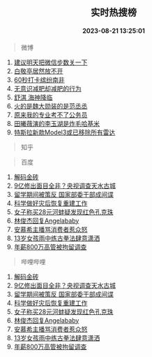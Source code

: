 <div align="center"><h2>实时热搜榜</h2><h4>2023-08-21 13:25:01</h4></div>

> 微博  

1. [建议明天把微信步数关一下](https://s.weibo.com/weibo?q=%23%E5%BB%BA%E8%AE%AE%E6%98%8E%E5%A4%A9%E6%8A%8A%E5%BE%AE%E4%BF%A1%E6%AD%A5%E6%95%B0%E5%85%B3%E4%B8%80%E4%B8%8B%23&t=31&band_rank=1&Refer=top)<br />
2. [白敬亭居然放不开](https://s.weibo.com/weibo?q=%23%E7%99%BD%E6%95%AC%E4%BA%AD%E5%B1%85%E7%84%B6%E6%94%BE%E4%B8%8D%E5%BC%80%23&t=31&band_rank=2&Refer=top)<br />
3. [60秒打卡缤纷南非](https://s.weibo.com/weibo?q=%2360%E7%A7%92%E6%89%93%E5%8D%A1%E7%BC%A4%E7%BA%B7%E5%8D%97%E9%9D%9E%23&t=31&band_rank=3&Refer=top)<br />
4. [无意识减肥却减肥的行为](https://s.weibo.com/weibo?q=%23%E6%97%A0%E6%84%8F%E8%AF%86%E5%87%8F%E8%82%A5%E5%8D%B4%E5%87%8F%E8%82%A5%E7%9A%84%E8%A1%8C%E4%B8%BA%23&t=31&band_rank=4&Refer=top)<br />
5. [舒淇 海神降临](https://s.weibo.com/weibo?q=%E8%88%92%E6%B7%87%20%E6%B5%B7%E7%A5%9E%E9%99%8D%E4%B8%B4&t=31&band_rank=5&Refer=top)<br />
6. [火的是魏大勋装的是范丞丞](https://s.weibo.com/weibo?q=%23%E7%81%AB%E7%9A%84%E6%98%AF%E9%AD%8F%E5%A4%A7%E5%8B%8B%E8%A3%85%E7%9A%84%E6%98%AF%E8%8C%83%E4%B8%9E%E4%B8%9E%23&t=31&band_rank=6&Refer=top)<br />
7. [原来我的专业考不了公务员](https://s.weibo.com/weibo?q=%23%E5%8E%9F%E6%9D%A5%E6%88%91%E7%9A%84%E4%B8%93%E4%B8%9A%E8%80%83%E4%B8%8D%E4%BA%86%E5%85%AC%E5%8A%A1%E5%91%98%23&t=31&band_rank=7&Refer=top)<br />
8. [田曦薇演的李玉湖是炸毛哈基米](https://s.weibo.com/weibo?q=%23%E7%94%B0%E6%9B%A6%E8%96%87%E6%BC%94%E7%9A%84%E6%9D%8E%E7%8E%89%E6%B9%96%E6%98%AF%E7%82%B8%E6%AF%9B%E5%93%88%E5%9F%BA%E7%B1%B3%23&t=31&band_rank=8&Refer=top)<br />
9. [特斯拉新款Model3或已移除所有雷达](https://s.weibo.com/weibo?q=%23%E7%89%B9%E6%96%AF%E6%8B%89%E6%96%B0%E6%AC%BEModel3%E6%88%96%E5%B7%B2%E7%A7%BB%E9%99%A4%E6%89%80%E6%9C%89%E9%9B%B7%E8%BE%BE%23&t=31&band_rank=9&Refer=top)<br />

> 知乎  


> 百度  

1. [解码金砖](https://www.baidu.com/s?wd=%E8%A7%A3%E7%A0%81%E9%87%91%E7%A0%96&sa=fyb_news&rsv_dl=fyb_news)<br />
2. [9亿修出面目全非？央视调查天水古城](https://www.baidu.com/s?wd=9%E4%BA%BF%E4%BF%AE%E5%87%BA%E9%9D%A2%E7%9B%AE%E5%85%A8%E9%9D%9E%EF%BC%9F%E5%A4%AE%E8%A7%86%E8%B0%83%E6%9F%A5%E5%A4%A9%E6%B0%B4%E5%8F%A4%E5%9F%8E&sa=fyb_news&rsv_dl=fyb_news)<br />
3. [留学期间被策反 国家部委干部成间谍](https://www.baidu.com/s?wd=%E7%95%99%E5%AD%A6%E6%9C%9F%E9%97%B4%E8%A2%AB%E7%AD%96%E5%8F%8D+%E5%9B%BD%E5%AE%B6%E9%83%A8%E5%A7%94%E5%B9%B2%E9%83%A8%E6%88%90%E9%97%B4%E8%B0%8D&sa=fyb_news&rsv_dl=fyb_news)<br />
4. [科学做好灾后恢复重建工作](https://www.baidu.com/s?wd=%E7%A7%91%E5%AD%A6%E5%81%9A%E5%A5%BD%E7%81%BE%E5%90%8E%E6%81%A2%E5%A4%8D%E9%87%8D%E5%BB%BA%E5%B7%A5%E4%BD%9C&sa=fyb_news&rsv_dl=fyb_news)<br />
5. [女子称买28元河蚌疑发现红色孔克珠](https://www.baidu.com/s?wd=%E5%A5%B3%E5%AD%90%E7%A7%B0%E4%B9%B028%E5%85%83%E6%B2%B3%E8%9A%8C%E7%96%91%E5%8F%91%E7%8E%B0%E7%BA%A2%E8%89%B2%E5%AD%94%E5%85%8B%E7%8F%A0&sa=fyb_news&rsv_dl=fyb_news)<br />
6. [林俊杰回复Angelababy](https://www.baidu.com/s?wd=%E6%9E%97%E4%BF%8A%E6%9D%B0%E5%9B%9E%E5%A4%8DAngelababy&sa=fyb_news&rsv_dl=fyb_news)<br />
7. [安慕希主播骂消费者惹众怒](https://www.baidu.com/s?wd=%E5%AE%89%E6%85%95%E5%B8%8C%E4%B8%BB%E6%92%AD%E9%AA%82%E6%B6%88%E8%B4%B9%E8%80%85%E6%83%B9%E4%BC%97%E6%80%92&sa=fyb_news&rsv_dl=fyb_news)<br />
8. [13岁女孩雨中练古拳法肆意潇洒](https://www.baidu.com/s?wd=13%E5%B2%81%E5%A5%B3%E5%AD%A9%E9%9B%A8%E4%B8%AD%E7%BB%83%E5%8F%A4%E6%8B%B3%E6%B3%95%E8%82%86%E6%84%8F%E6%BD%87%E6%B4%92&sa=fyb_news&rsv_dl=fyb_news)<br />
9. [年薪800万高管被拘留调查](https://www.baidu.com/s?wd=%E5%B9%B4%E8%96%AA800%E4%B8%87%E9%AB%98%E7%AE%A1%E8%A2%AB%E6%8B%98%E7%95%99%E8%B0%83%E6%9F%A5&sa=fyb_news&rsv_dl=fyb_news)<br />

> 哔哩哔哩  

1. [解码金砖](https://www.baidu.com/s?wd=%E8%A7%A3%E7%A0%81%E9%87%91%E7%A0%96&sa=fyb_news&rsv_dl=fyb_news)<br />
2. [9亿修出面目全非？央视调查天水古城](https://www.baidu.com/s?wd=9%E4%BA%BF%E4%BF%AE%E5%87%BA%E9%9D%A2%E7%9B%AE%E5%85%A8%E9%9D%9E%EF%BC%9F%E5%A4%AE%E8%A7%86%E8%B0%83%E6%9F%A5%E5%A4%A9%E6%B0%B4%E5%8F%A4%E5%9F%8E&sa=fyb_news&rsv_dl=fyb_news)<br />
3. [留学期间被策反 国家部委干部成间谍](https://www.baidu.com/s?wd=%E7%95%99%E5%AD%A6%E6%9C%9F%E9%97%B4%E8%A2%AB%E7%AD%96%E5%8F%8D+%E5%9B%BD%E5%AE%B6%E9%83%A8%E5%A7%94%E5%B9%B2%E9%83%A8%E6%88%90%E9%97%B4%E8%B0%8D&sa=fyb_news&rsv_dl=fyb_news)<br />
4. [科学做好灾后恢复重建工作](https://www.baidu.com/s?wd=%E7%A7%91%E5%AD%A6%E5%81%9A%E5%A5%BD%E7%81%BE%E5%90%8E%E6%81%A2%E5%A4%8D%E9%87%8D%E5%BB%BA%E5%B7%A5%E4%BD%9C&sa=fyb_news&rsv_dl=fyb_news)<br />
5. [女子称买28元河蚌疑发现红色孔克珠](https://www.baidu.com/s?wd=%E5%A5%B3%E5%AD%90%E7%A7%B0%E4%B9%B028%E5%85%83%E6%B2%B3%E8%9A%8C%E7%96%91%E5%8F%91%E7%8E%B0%E7%BA%A2%E8%89%B2%E5%AD%94%E5%85%8B%E7%8F%A0&sa=fyb_news&rsv_dl=fyb_news)<br />
6. [林俊杰回复Angelababy](https://www.baidu.com/s?wd=%E6%9E%97%E4%BF%8A%E6%9D%B0%E5%9B%9E%E5%A4%8DAngelababy&sa=fyb_news&rsv_dl=fyb_news)<br />
7. [安慕希主播骂消费者惹众怒](https://www.baidu.com/s?wd=%E5%AE%89%E6%85%95%E5%B8%8C%E4%B8%BB%E6%92%AD%E9%AA%82%E6%B6%88%E8%B4%B9%E8%80%85%E6%83%B9%E4%BC%97%E6%80%92&sa=fyb_news&rsv_dl=fyb_news)<br />
8. [13岁女孩雨中练古拳法肆意潇洒](https://www.baidu.com/s?wd=13%E5%B2%81%E5%A5%B3%E5%AD%A9%E9%9B%A8%E4%B8%AD%E7%BB%83%E5%8F%A4%E6%8B%B3%E6%B3%95%E8%82%86%E6%84%8F%E6%BD%87%E6%B4%92&sa=fyb_news&rsv_dl=fyb_news)<br />
9. [年薪800万高管被拘留调查](https://www.baidu.com/s?wd=%E5%B9%B4%E8%96%AA800%E4%B8%87%E9%AB%98%E7%AE%A1%E8%A2%AB%E6%8B%98%E7%95%99%E8%B0%83%E6%9F%A5&sa=fyb_news&rsv_dl=fyb_news)<br />
